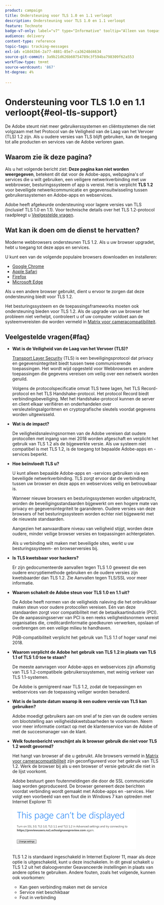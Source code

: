 ```yaml
---
product: campaign
title: Ondersteuning voor TLS 1.0 en 1.1 verloopt
description: Ondersteuning voor TLS 1.0 en 1.1 verloopt
feature: Technote
badge-v7-only: label="v7" type="Informative" tooltip="Alleen van toepassing op Campaign Classic v7"
audience: delivery
content-type: reference
topic-tags: tracking-messages
exl-id: e18d43b6-2a77-4881-85e7-ca36248d4634
source-git-commit: 3a9b21d626b60754789c3f594ba798309f62a553
workflow-type: tm+mt
source-wordcount: '867'
ht-degree: 4%

---
```


# Ondersteuning voor TLS 1.0 en 1.1 verloopt{#eol-tls-support}



De Adobe steunt niet meer gebruikerssystemen en cliëntsystemen die niet volgzaam met het Protocol van de Veiligheid van de Laag van het Vervoer (TLS) 1.2 zijn. Als u oudere versies van TLS blijft gebruiken, kan de toegang tot alle producten en services van de Adobe verloren gaan.

## Waarom zie ik deze pagina?

Als u het volgende bericht ziet: **Deze pagina kan niet worden weergegeven**, betekent dit dat voor de Adobe-apps, webpagina&#39;s of services die u wilt gebruiken, een veiligere netwerkverbinding met uw webbrowser, besturingssysteem of app is vereist. Het is verplicht **TLS 1.2** voor beveiligde netwerkcommunicatie en gegevensuitwisseling tussen gebruikerssystemen en Adobe-apps en webservices.

Adobe heeft afgekeurde ondersteuning voor lagere versies van TLS (inclusief TLS 1.0 en 1.1). Voor technische details over het TLS 1.2-protocol raadpleegt u [Veelgestelde vragen](#faq).

## Wat kan ik doen om de dienst te hervatten?

Moderne webbrowsers ondersteunen TLS 1.2. Als u uw browser upgradet, hebt u toegang tot deze apps en services.

U kunt een van de volgende populaire browsers downloaden en installeren:

* [Google Chrome](https://www.google.com/chrome/)
* [Apple Safari](https://www.apple.com/safari/)
* [Firefox](https://www.mozilla.org/en-US/firefox/new/)
* [Microsoft Edge](https://www.microsoft.com/en-us/edge)

Als u een andere browser gebruikt, dient u ervoor te zorgen dat deze ondersteuning biedt voor TLS 1.2.

Het besturingssysteem en de toepassingsframeworks moeten ook ondersteuning bieden voor TLS 1.2. Als de upgrade van uw browser het probleem niet verhelpt, controleert u of uw computer voldoet aan de systeemvereisten die worden vermeld in [Matrix voor cameracompatibiliteit](../../rn/using/compatibility-matrix.md).

## Veelgestelde vragen{#faq}

* **Wat is de Veiligheid van de Laag van het Vervoer (TLS)?**

  [Transport Layer Security](https://en.wikipedia.org/wiki/Transport_Layer_Security) (TLS) is een beveiligingsprotocol dat privacy en gegevensintegriteit biedt tussen twee communicerende toepassingen. Het wordt wijd opgesteld voor Webbrowsers en andere toepassingen die gegevens vereisen om veilig over een netwerk worden geruild.

  Volgens de protocolspecificatie omvat TLS twee lagen, het TLS Record-protocol en het TLS Handshake-protocol. Het protocol Record biedt verbindingsbeveiliging. Met het Handshake-protocol kunnen de server en client elkaar verifiëren en onderhandelen over versleutelingsalgoritmen en cryptografische sleutels voordat gegevens worden uitgewisseld.

* **Wat is de impact?**

  De veiligheidsnalevingsnormen van de Adobe vereisen dat oudere protocollen met ingang van mei 2018 worden afgeschaft en verplicht het gebruik van TLS 1.2 als de bijgewerkte versie. Als uw systeem niet compatibel is met TLS 1.2, is de toegang tot bepaalde Adobe-apps en -services beperkt.

* **Hoe beïnvloedt TLS u?**

  U kunt alleen bepaalde Adobe-apps en -services gebruiken via een beveiligde netwerkverbinding. TLS zorgt ervoor dat de verbinding tussen uw browser en deze apps en webservices veilig en betrouwbaar is.

  Wanneer nieuwe browsers en besturingssystemen worden uitgebracht, worden de beveiligingsstandaarden bijgewerkt om een hogere mate van privacy en gegevensintegriteit te garanderen. Oudere versies van deze browsers of het besturingssysteem worden echter niet bijgewerkt met de nieuwste standaarden.

  Aangezien het aanvaardbare niveau van veiligheid stijgt, worden deze oudere, minder veilige browser versies en toepassingen achtergelaten.

  Als u verbinding wilt maken met beveiligde sites, werkt u uw besturingssysteem- en browserversies bij.

* **Is TLS kwetsbaar voor hackers?**

  Er zijn gedocumenteerde aanvallen tegen TLS 1.0 geweest die een oudere encryptiemethode gebruiken en de oudere versies zijn kwetsbaarder dan TLS 1.2. Zie Aanvallen tegen TLS/SSL voor meer informatie.

* **Waarom schakelt de Adobe steun voor TLS 1.0 en 1.1 uit?**

  De Adobe heeft normen van de veiligheids naleving die het onbruikbaar maken steun voor oudere protocollen vereisen. Eén van deze standaarden zorgt voor compatibiliteit met de betaalkaartindustrie (PCI). De de aanpassingsserver van PCI is een reeks veiligheidsnormen vereist organisaties die, creditcardinformatie goedkeuren verwerken, opslaan of overbrengen om een veilige milieu te handhaven.

  PGB-compatibiliteit verplicht het gebruik van TLS 1.1 of hoger vanaf mei 2018.

* **Waarom verplicht de Adobe het gebruik van TLS 1.2 in plaats van TLS 1.1 of TLS 1.0 toe te staan?**

  De meeste aanvragen voor Adobe-apps en webservices zijn afkomstig van TLS 1.2-compatibele gebruikerssystemen, met weinig verkeer van TLS 1.1-systemen.

  De Adobe is gemigreerd naar TLS 1.2, zodat de toepassingen en webservices van de toepassing veiliger worden benaderd.

* **Wat is de laatste datum waarop ik een oudere versie van TLS kan gebruiken?**

  Adobe moedigt gebruikers aan om snel af te zien van de oudere versies om blootstelling aan veiligheidskwetsbaarheden te voorkomen. Neem voor meer informatie contact op met de klantenservice van de Adobe of met de succesmanager van de klant.

* **Welk foutenbericht verschijnt als ik browser gebruik die niet voor TLS 1.2 wordt gevormd?**

  Het hangt van browser af die u gebruikt. Alle browsers vermeld in [Matrix voor cameracompatibiliteit](../../rn/using/compatibility-matrix.md) zijn geconfigureerd voor het gebruik van TLS 1.2. Werk de browser bij als u een browser of versie gebruikt die niet in de lijst voorkomt.

  Adobe bestuurt geen foutenmeldingen die door de SSL communicatie laag worden geproduceerd. De browser genereert deze berichten voordat verbinding wordt gemaakt met Adobe-apps en -services. Hier volgt een voorbeeld van een fout die in Windows 7 kan optreden met Internet Explorer 11:

  ![](assets/do-not-translate/page-not-displayed.png)

  TLS 1.2 is standaard ingeschakeld in Internet Explorer 11, maar als deze optie is uitgeschakeld, kunt u deze inschakelen. In dit geval schakelt u TLS 1.2 uit het dialoogvenster Geavanceerde instellingen in plaats van andere opties te gebruiken. Andere fouten, zoals het volgende, kunnen ook voorkomen:

   * Kan geen verbinding maken met de service
   * Service niet beschikbaar
   * Fout in verbinding
